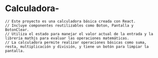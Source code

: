 # Calculadora-
    // Este proyecto es una calculadora básica creada con React. 
    // Incluye componentes reutilizables como Boton, Pantalla y BotonClear. 
    // Utiliza el estado para manejar el valor actual de la entrada y la librería mathjs para evaluar las operaciones matemáticas. 
    // La calculadora permite realizar operaciones básicas como suma, resta, multiplicación y división, y tiene un botón para limpiar la pantalla.

